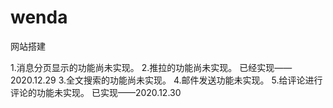# wenda
网站搭建

1.消息分页显示的功能尚未实现。
2.推拉的功能尚未实现。    已经实现——2020.12.29
3.全文搜索的功能尚未实现。
4.邮件发送功能未实现。
5.给评论进行评论的功能未实现。    已实现——2020.12.30

